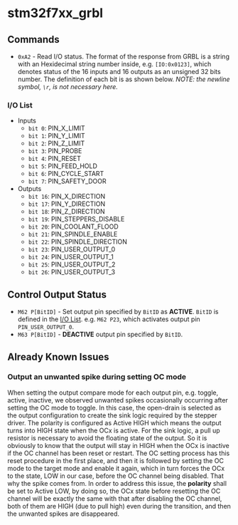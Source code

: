 # stm32f7xx_grbl

## Commands

- `0xA2` - Read I/O status. The format of the response from GRBL is a string with an Hexidecimal string number inside, e.g. `[IO:0x0123]`, which denotes status of the 16 inputs and 16 outputs as an unsigned 32 bits number. The definition of each bit is as shown below. _NOTE: the newline symbol, `\r`, is not necessary here._

### I/O List

- Inputs
  - `bit 0`: PIN_X_LIMIT
  - `bit 1`: PIN_Y_LIMIT
  - `bit 2`: PIN_Z_LIMIT
  - `bit 3`: PIN_PROBE
  - `bit 4`: PIN_RESET
  - `bit 5`: PIN_FEED_HOLD
  - `bit 6`: PIN_CYCLE_START
  - `bit 7`: PIN_SAFETY_DOOR
- Outputs
  - `bit 16`: PIN_X_DIRECTION
  - `bit 17`: PIN_Y_DIRECTION
  - `bit 18`: PIN_Z_DIRECTION
  - `bit 19`: PIN_STEPPERS_DISABLE
  - `bit 20`: PIN_COOLANT_FLOOD
  - `bit 21`: PIN_SPINDLE_ENABLE
  - `bit 22`: PIN_SPINDLE_DIRECTION
  - `bit 23`: PIN_USER_OUTPUT_0
  - `bit 24`: PIN_USER_OUTPUT_1
  - `bit 25`: PIN_USER_OUTPUT_2
  - `bit 26`: PIN_USER_OUTPUT_3

## Control Output Status

- `M62 P[BitID]` - Set output pin specified by `BitID` as **ACTIVE**. `BitID` is defined in the [I/O List](#io-list). e.g. `M62 P23`, which activates output pin `PIN_USER_OUTPUT_0`.
- `M63 P[BitID]` - **DEACTIVE** output pin specified by `BitID`.

## Already Known Issues

### Output an unwanted spike during setting OC mode

When setting the output compare mode for each output pin, e.g. toggle, active, inactive, we observed unwanted spikes occasionally occurring after setting the OC mode to toggle. In this case, the open-drain is selected as the output configuration to create the sink logic required by the stepper driver. The polarity is configured as Active HIGH which means the output turns into HIGH state when the OCx is active. For the sink logic, a pull up resistor is necessary to avoid the floating state of the output. So it is obviously to know that the output will stay in HIGH when the OCx is inactive if the OC channel has been reset or restart. The OC setting process has this reset procedure in the first place, and then it is followed by setting the OC mode to the target mode and enable it again, which in turn forces the OCx to the state, LOW in our case, before the OC channel being disabled. That why the spike comes from. In order to address this issue, the **polarity** shall be set to Active LOW, by doing so, the OCx state before resetting the OC channel will be exactly the same with that after disabling the OC channel, both of them are HIGH (due to pull high) even during the transition, and then the unwanted spikes are disappeared.
